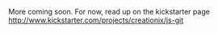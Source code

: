 More coming soon.  For now, read up on the kickstarter page <http://www.kickstarter.com/projects/creationix/js-git>

